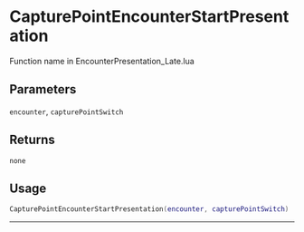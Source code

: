 # CapturePointEncounterStartPresentation
Function name in EncounterPresentation_Late.lua
## Parameters
`encounter`, `capturePointSwitch`
## Returns
`none`
## Usage
```lua
CapturePointEncounterStartPresentation(encounter, capturePointSwitch)
```
---
